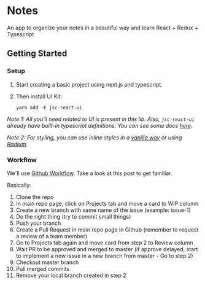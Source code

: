 # Notes

An app to organize your notes in a beautiful way and learn React + Redux + Typescript

## Getting Started

### Setup

1. Start creating a basic project using next.js and typescript.
2. Then install UI Kit:

    `yarn add -E jsc-react-ui`

_Note 1: All you'll need related to UI is present in this lib. Also, `jsc-react-ui` already have built-in typescript definitions. You can see some docs [here](https://danilobjr.github.io/jsc-react-ui/)._

_Note 2: For styling, you can use inline styles in a [vanilla way](https://facebook.github.io/react/docs/dom-elements.html#style) or using [Radium](http://formidable.com/open-source/radium/)._

### Workflow

We'll use [Github Workflow](https://guides.github.com/introduction/flow/). Take a look at this post to get familiar.

Basically:

1. Clone the repo
2. In main repo page, click on Projects tab and move a card to WIP column
3. Create a new branch with same name of the issue (example: issue-1)
4. Do the right thing (try to commit small things)
5. Push your branch
6. Create a Pull Request in main repo page in Github (remember to request a review of a team member)
7. Go to Projects tab again and move card from step 2 to Review column
8. Wait PR to be approved and merged to master (if approve delayed, start to implement a new issue in a new branch from master - Go to step 2)
9. Checkout master branch
10. Pull merged commits
11. Remove your local branch created in step 2
